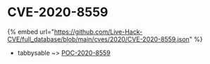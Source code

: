 # CVE-2020-8559
{% embed url="https://github.com/Live-Hack-CVE/full_database/blob/main/cves/2020/CVE-2020-8559.json" %}

* tabbysable ~> [POC-2020-8559](https://www.alice-snow.ru/2020/database/cve-2020-8559/poc-2020-8559-tabbysable)